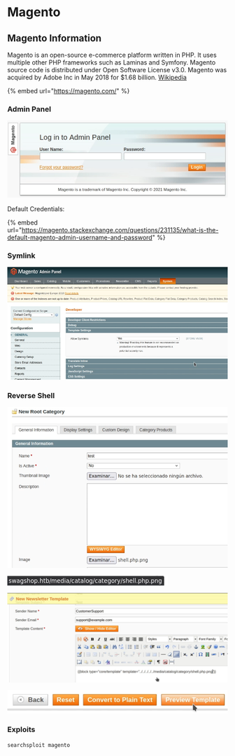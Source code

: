 # Magento

## Magento Information

 Magento is an open-source e-commerce platform written in PHP. It uses multiple other PHP frameworks such as Laminas and Symfony. Magento source code is distributed under Open Software License v3.0. Magento was acquired by Adobe Inc in May 2018 for $1.68 billion. [Wikipedia](https://en.wikipedia.org/wiki/Magento)

{% embed url="https://magento.com/" %}

### Admin Panel

![Magento Admin Panel](../../../.gitbook/assets/image%20%2812%29.png)

Default Credentials:

{% embed url="https://magento.stackexchange.com/questions/231135/what-is-the-default-magento-admin-username-and-password" %}

### Symlink

![Template Symlink](../../../.gitbook/assets/image%20%2816%29.png)

### Reverse Shell

![Upload Reverse Shell](../../../.gitbook/assets/image%20%2815%29.png)

![Mouse Hovering on Reverse Shell File](../../../.gitbook/assets/image%20%2814%29.png)

![New Template with Directory Traversal ](../../../.gitbook/assets/image%20%2813%29.png)

![Preview Template to Excute Reverse Shell File](../../../.gitbook/assets/image%20%2819%29.png)

### Exploits

```text
searchsploit magento
```

